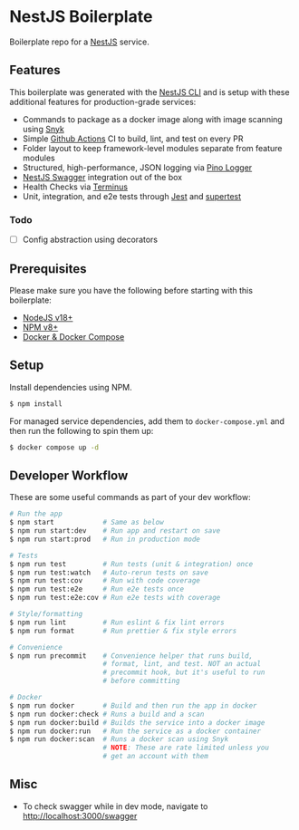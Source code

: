 # NestJS Boilerplate

Boilerplate repo for a [NestJS](https://github.com/nestjs/nest) service.

## Features

This boilerplate was generated with the [NestJS CLI](https://docs.nestjs.com/cli/overview) and is setup with these additional features for production-grade services:

- Commands to package as a docker image along with image scanning using [Snyk](https://snyk.io/docker/)
- Simple [Github Actions](https://github.com/features/actions) CI to build, lint, and test on every PR
- Folder layout to keep framework-level modules separate from feature modules
- Structured, high-performance, JSON logging via [Pino Logger](https://github.com/pinojs/pino)
- [NestJS Swagger](https://docs.nestjs.com/openapi/introduction) integration out of the box
- Health Checks via [Terminus](https://docs.nestjs.com/recipes/terminus)
- Unit, integration, and e2e tests through [Jest](https://jestjs.io/) and [supertest](https://www.npmjs.com/package/supertest)

### Todo

- [ ] Config abstraction using decorators

## Prerequisites

Please make sure you have the following before starting with this boilerplate:

- [NodeJS v18+](https://nodejs.org/en/)
- [NPM v8+](https://docs.npmjs.com/downloading-and-installing-node-js-and-npm)
- [Docker & Docker Compose](https://www.docker.com/)

## Setup

Install dependencies using NPM.

```bash
$ npm install
```

For managed service dependencies, add them to `docker-compose.yml` and then run the following to spin them up:

```bash
$ docker compose up -d
```

## Developer Workflow

These are some useful commands as part of your dev workflow:

```bash
# Run the app
$ npm start            # Same as below
$ npm run start:dev    # Run app and restart on save
$ npm run start:prod   # Run in production mode

# Tests
$ npm run test         # Run tests (unit & integration) once
$ npm run test:watch   # Auto-rerun tests on save
$ npm run test:cov     # Run with code coverage
$ npm run test:e2e     # Run e2e tests once
$ npm run test:e2e:cov # Run e2e tests with coverage

# Style/formatting
$ npm run lint         # Run eslint & fix lint errors
$ npm run format       # Run prettier & fix style errors

# Convenience
$ npm run precommit    # Convenience helper that runs build,
                       # format, lint, and test. NOT an actual
                       # precommit hook, but it's useful to run
                       # before committing

# Docker
$ npm run docker       # Build and then run the app in docker
$ npm run docker:check # Runs a build and a scan
$ npm run docker:build # Builds the service into a docker image
$ npm run docker:run   # Run the service as a docker container
$ npm run docker:scan  # Runs a docker scan using Snyk
                       # NOTE: These are rate limited unless you
                       # get an account with them
```

## Misc

- To check swagger while in dev mode, navigate to [http://localhost:3000/swagger](http://localhost:3000/swagger)
